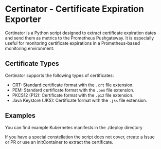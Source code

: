 # Certinator - Certificate Expiration Exporter

Certinator is a Python script designed to extract certificate expiration dates and send them as metrics to the Prometheus Pushgateway. It is especially useful for monitoring certificate expirations in a Prometheus-based monitoring environment.

## Certificate Types

Certinator supports the following types of certificates:

- CRT: Standard certificate format with the `.crt` file extension.
- PEM: Standard certificate format with the `.pem` file extension.
- PKCS12 (P12): Certificate format with the `.p12` file extension.
- Java Keystore (JKS): Certificate format with the `.jks` file extension.

## Examples

You can find example Kubernetes manifests in the ./deploy directory

If you have a special constellation the script does not cover, create a Issue or PR or use an initContainer to extract the certificate.
